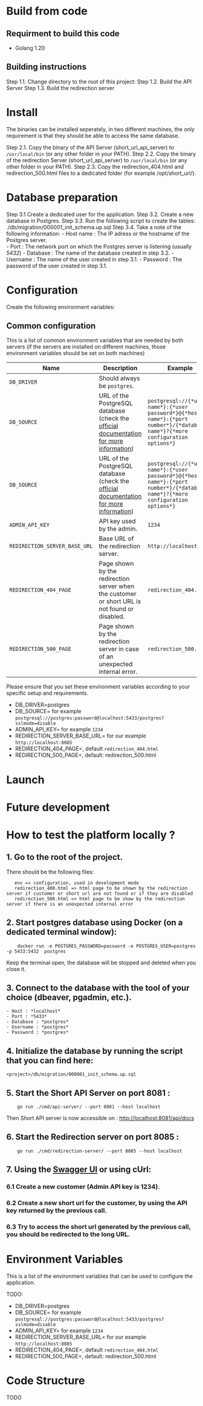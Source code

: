 
# Build from code
## Requirment to build this code 
- Golang 1.20

## Building instructions
Step 1.1. Change directory to the root of this project:
Step 1.2. Build the API Server
Step 1.3. Build the redirection server
   
# Install
The binaries can be installed seperately, in two different machines, the only requirement is that they should be able to access the same database.

Step 2.1. Copy the binary of the API Server (short_url_api_server) to `/usr/local/bin` (or any other folder in your PATH).
Step 2.2. Copy the binary of the redirection Server (short_url_api_server) to `/usr/local/bin` (or any other folder in your PATH).
Step 2.3. Copy the redirection_404.html and redirection_500.html files to a dedicated folder (for example /opt/short_url/).

# Database preparation
Step 3.1 Create a dedicated user for the application.
Step 3.2. Create a new database in Postgres.
Step 3.3. Run the following script to create the tables: ./db/migration/000001_init_schema.up.sql
Step 3.4. Take a note of the following information: 
    - Host name : The IP adress or the hostname of the Postgres server.  
    - Port : The network port on which the Postgres server is listening (usually *5432*)
    - Database : The name of the database created in step 3.2.
    - Username : The name of the user created in step 3.1.
    - Password : The password of the user created in step 3.1.

# Configuration 
Create the following environment variables:
## Common configuration 
This is a list of common environment variables that are needed by both servers (if the servers are installed on different machines, those environment variables should be set on both machines)

| Name                           | Description                                                                                                        | Example                                                                                                               |
|--------------------------------|--------------------------------------------------------------------------------------------------------------------|-----------------------------------------------------------------------------------------------------------------------|
| `DB_DRIVER`                    | Should always be `postgres`.                                                                                    |                                                                                                                 |
| `DB_SOURCE`                    | URL of the PostgreSQL database (check the [official documentation for more information](https://pkg.go.dev/github.com/lib/pq))                                                                                    | `postgresql://{*user name*}:{*user password*}@{*host name*}:{*port number*}/{*database name*}?{*more configuration options*}`                                                |
| `DB_SOURCE`                    | URL of the PostgreSQL database (check the [official documentation for more information](https://pkg.go.dev/github.com/lib/pq))                                                                                    | `postgresql://{*user name*}:{*user password*}@{*host name*}:{*port number*}/{*database name*}?{*more configuration options*}`                                                |
| `ADMIN_API_KEY`                | API key used by the admin.                                                                                          | `1234`                                                                                                                |
| `REDIRECTION_SERVER_BASE_URL`  | Base URL of the redirection server.                                                                                 | `http://localhost:8085`                                                                                              |
| `REDIRECTION_404_PAGE`         | Page shown by the redirection server when the customer or short URL is not found or disabled.                      | `redirection_404.html`                                                                                                |
| `REDIRECTION_500_PAGE`         | Page shown by the redirection server in case of an unexpected internal error.                                       | `redirection_500.html`                                                                                                |

Please ensure that you set these environment variables according to your specific setup and requirements.
- DB_DRIVER=postgres
- DB_SOURCE=<Url of Postgres database> for example `postgresql://postgres:password@localhost:5433/postgres?sslmode=disable`
- ADMIN_API_KEY=<API Key to be used by the admin> for example `1234`
- REDIRECTION_SERVER_BASE_URL=<Base URL of the redirection server> for our example `http://localhost:8085`
- REDIRECTION_404_PAGE=<Page to be shown by the redirection server if customer or short url are not found or if they are disabled>, default `redirection_404.html`
- REDIRECTION_500_PAGE=<Page to be show by the redirection server if there is an unexpected internal error>, default: redirection_500.html

# Launch

# Future development

# How to test the platform locally ? 
## 1. Go to the root of the project.
There should be the following files: 
```
   env => configuration, used in development mode
   redirection_400.html => html page to be shown by the redirection server if customer or short url are not found or if they are disabled
   redirection_500.html => html page to be show by the redirection server if there is an unexpected internal error
```

## 2. Start postgres database using Docker (on a dedicated terminal window): 
```
	docker run -e POSTGRES_PASSWORD=password -e POSTGRES_USER=postgres -p 5433:5432  postgres
```
Keep the terminal open, the database will be stopped and deleted when you close it.

## 3. Connect to the database with the tool of your choice (dbeaver, pgadmin, etc.).
    - Host : *localhost*  
    - Port : *5433*
    - Database : *postgres*
    - Username : *postgres*
    - Password : *postgres*

## 4. Initialize the database by running the script that you can find here: 
```
<project>/db/migration/000001_init_schema.up.sql
```
## 5. Start the Short API Server on port 8081 : 
```
	go run ./cmd/api-server/ --port 8081 --host localhost 
```
Then Short API server is now accessible on : [http://localhost:8081/api/docs](http://localhost:8081/api/docs)

## 6. Start the Redirection server on port 8085 : 
```
    go run ./cmd/redirection-server/ --port 8085 --host localhost 
```

## 7. Using the [Swagger UI](http://localhost:8081/docs) or using cUrl:  
### 6.1 Create a new customer (Admin API key is 1234).
### 6.2 Create a new short url for the customer, by using the API key returned by the previous call.
### 6.3 Try to access the short url generated by the previous call, you should be redirected to the long URL.

# Environment Variables
This is a list of the environment variables that can be used to configure the application.

TODO: 
- DB_DRIVER=postgres
- DB_SOURCE=<Url of Postgres database> for example `postgresql://postgres:password@localhost:5433/postgres?sslmode=disable`
- ADMIN_API_KEY=<API Key to be used by the admin> for example `1234`
- REDIRECTION_SERVER_BASE_URL=<Base URL of the redirection server> for our example `http://localhost:8085`
- REDIRECTION_404_PAGE=<Page to be shown by the redirection server if customer or short url are not found or if they are disabled>, default `redirection_404.html`
- REDIRECTION_500_PAGE=<Page to be show by the redirection server if there is an unexpected internal error>, default: redirection_500.html

# Code Structure
TODO